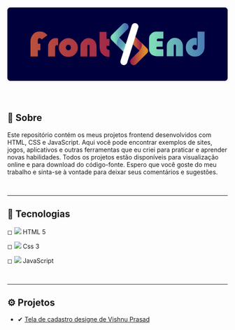 <h1 align="center">
    <img src="src/img/banner_frontend.png">
</h1>

<br>


## 📑 Sobre

Este repositório contém os meus projetos frontend desenvolvidos com HTML, CSS e JavaScript. Aqui você pode encontrar exemplos de sites, jogos, aplicativos e outras ferramentas que eu criei para praticar e aprender novas habilidades. Todos os projetos estão disponíveis para visualização online e para download do código-fonte. Espero que você goste do meu trabalho e sinta-se à vontade para deixar seus comentários e sugestões.

<br><hr>

## 🚀 Tecnologias

◻ <img src='https://ik.imagekit.io/dfnyrlf8n/icones/html_zNLzLOtYS.svg?ik-sdk-version=javascript-1.4.3&updatedAt=1656792005481' width='20'> 
<span>HTML 5</span>

◻ <img src='https://ik.imagekit.io/dfnyrlf8n/icones/css_KQZcpEPaS.svg?ik-sdk-version=javascript-1.4.3&updatedAt=1656792005275' width='20'>
<span>Css 3</span>

◻ <img src='https://ik.imagekit.io/dfnyrlf8n/icones/Js_3cqVr4C5n.svg?ik-sdk-version=javascript-1.4.3&updatedAt=1656792005076' width='20'>
<span>JavaScript</span>

<br><hr>

##  ⚙ Projetos
* ✔ [Tela de cadastro designe de Vishnu Prasad]()